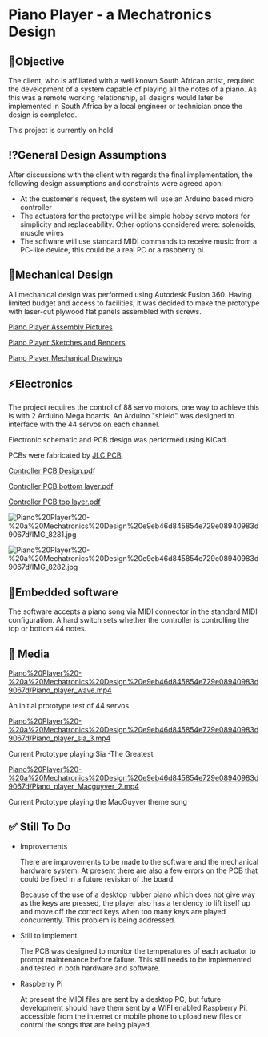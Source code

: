 # Piano Player - a Mechatronics Design

## 🎯Objective

The client, who is affiliated with a well known South African artist, required the development of a system capable of playing all the notes of a piano. As this was a remote working relationship, all designs would later be implemented in South Africa by a local engineer or technician once the design is completed.

This project is currently on hold

## ⁉️General Design Assumptions

After discussions with the client with regards the final implementation, the following design assumptions and constraints were agreed apon:

- At the customer's request, the system will use an Arduino based micro controller
- The actuators for the prototype will be simple hobby servo motors for simplicity and replaceability. Other options considered were: solenoids, muscle wires
- The software will use standard MIDI commands to receive music from a PC-like device, this could be a real PC or a raspberry pi.

## 🦾Mechanical Design

All mechanical design was performed using Autodesk Fusion 360. Having limited budget and access to facilities, it was decided to make the prototype with laser-cut plywood flat panels assembled with screws.

[Piano Player Assembly Pictures](Piano%20Player%20-%20a%20Mechatronics%20Design%20e9eb46d845854e729e08940983d9067d/Piano%20Player%20Assembly%20Pictures%20b2c6857be631407b80337fd8818d164d.csv)

[Piano Player Sketches and Renders](Piano%20Player%20-%20a%20Mechatronics%20Design%20e9eb46d845854e729e08940983d9067d/Piano%20Player%20Sketches%20and%20Renders%209399ab6f0d6e467e9a09f3d7f2965097.csv)

[Piano Player Mechanical Drawings](Piano%20Player%20-%20a%20Mechatronics%20Design%20e9eb46d845854e729e08940983d9067d/Piano%20Player%20Mechanical%20Drawings%204d276254374442d387b28b677f1f27b1.md)

## ⚡Electronics

The project requires the control of 88 servo motors, one way to achieve this is with 2 Arduino Mega boards. An Arduino "shield" was designed to interface with the 44 servos on each channel.

Electronic schematic and PCB design was performed using KiCad.

PCBs were fabricated by [JLC PCB](https://jlcpcb.com/).

[Controller PCB Design.pdf](Piano%20Player%20-%20a%20Mechatronics%20Design%20e9eb46d845854e729e08940983d9067d/Controller_PCB_Design.pdf)

[Controller PCB bottom layer.pdf](Piano%20Player%20-%20a%20Mechatronics%20Design%20e9eb46d845854e729e08940983d9067d/Controller_PCB_bottom_layer.pdf)

[Controller PCB top layer.pdf](Piano%20Player%20-%20a%20Mechatronics%20Design%20e9eb46d845854e729e08940983d9067d/Controller_PCB_top_layer.pdf)

![Piano%20Player%20-%20a%20Mechatronics%20Design%20e9eb46d845854e729e08940983d9067d/IMG_8281.jpg](Piano%20Player%20-%20a%20Mechatronics%20Design%20e9eb46d845854e729e08940983d9067d/IMG_8281.jpg)

![Piano%20Player%20-%20a%20Mechatronics%20Design%20e9eb46d845854e729e08940983d9067d/IMG_8282.jpg](Piano%20Player%20-%20a%20Mechatronics%20Design%20e9eb46d845854e729e08940983d9067d/IMG_8282.jpg)

## 💾Embedded software

The software accepts a piano song via MIDI connector in the standard MIDI configuration. A hard switch sets whether the controller is controlling the top or bottom 44 notes.

## 📸 Media

[Piano%20Player%20-%20a%20Mechatronics%20Design%20e9eb46d845854e729e08940983d9067d/Piano_player_wave.mp4](Piano%20Player%20-%20a%20Mechatronics%20Design%20e9eb46d845854e729e08940983d9067d/Piano_player_wave.mp4)

An initial prototype test of 44 servos

[Piano%20Player%20-%20a%20Mechatronics%20Design%20e9eb46d845854e729e08940983d9067d/Piano_player_sia_3.mp4](Piano%20Player%20-%20a%20Mechatronics%20Design%20e9eb46d845854e729e08940983d9067d/Piano_player_sia_3.mp4)

Current Prototype playing Sia -The Greatest

[Piano%20Player%20-%20a%20Mechatronics%20Design%20e9eb46d845854e729e08940983d9067d/Piano_player_Macguyver_2.mp4](Piano%20Player%20-%20a%20Mechatronics%20Design%20e9eb46d845854e729e08940983d9067d/Piano_player_Macguyver_2.mp4)

Current Prototype playing the MacGuyver theme song

## ✅ Still To Do

- Improvements

    There are improvements to be made to the software and the mechanical hardware system. At present there are also a few errors on the PCB that could be fixed in a future revision of the board.

    Because of the use of a desktop rubber piano which does not give way as the keys are pressed, the player also has a tendency to lift itself up and move off the correct keys when too many keys are played concurrently. This problem is being addressed.

- Still to implement

    The PCB was designed to monitor the temperatures of each actuator to prompt maintenance before failure. This still needs to be implemented and tested in both hardware and software.

- Raspberry Pi

    At present the MIDI files are sent by a desktop PC, but future development should have them sent by a WIFI enabled Raspberry Pi, accessible from the internet or mobile phone to upload new files or control the songs that are being played.